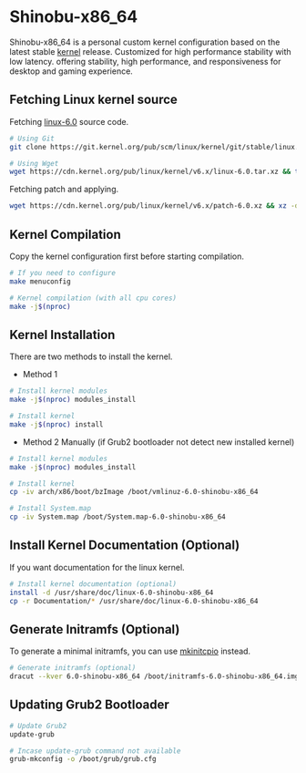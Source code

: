 # Shinobu-x86_64

Shinobu-x86_64 is a personal custom kernel configuration based on the latest stable [kernel](https://kernel.org) release.
Customized for high performance stability with low latency. offering stability, high performance, and responsiveness for desktop and gaming experience.

## Fetching Linux kernel source

Fetching [linux-6.0](https://git.kernel.org/pub/scm/linux/kernel/git/torvalds/linux.git/commit/?h=v6.0) source code.
 
```bash
# Using Git
git clone https://git.kernel.org/pub/scm/linux/kernel/git/stable/linux.git --depth 1 -b v6.0 linux-6.0

# Using Wget
wget https://cdn.kernel.org/pub/linux/kernel/v6.x/linux-6.0.tar.xz && tar -xf linux-6.0.tar.xz
```
Fetching patch and applying.

```bash
wget https://cdn.kernel.org/pub/linux/kernel/v6.x/patch-6.0.xz && xz -d patch-6.0.xz && patch -d linux-6.0 -p1 < patch-6.0
```

## Kernel Compilation

Copy the kernel configuration first before starting compilation.

```bash
# If you need to configure
make menuconfig 

# Kernel compilation (with all cpu cores)
make -j$(nproc)
```

## Kernel Installation

There are two methods to install the kernel.

* Method 1

```bash
# Install kernel modules
make -j$(nproc) modules_install

# Install kernel
make -j$(nproc) install
```

* Method 2 Manually (if Grub2 bootloader not detect new installed kernel)

```bash
# Install kernel modules
make -j$(nproc) modules_install

# Install kernel
cp -iv arch/x86/boot/bzImage /boot/vmlinuz-6.0-shinobu-x86_64

# Install System.map
cp -iv System.map /boot/System.map-6.0-shinobu-x86_64
```
## Install Kernel Documentation (Optional)

If you want documentation for the linux kernel.

```bash
# Install kernel documentation (optional)
install -d /usr/share/doc/linux-6.0-shinobu-x86_64
cp -r Documentation/* /usr/share/doc/linux-6.0-shinobu-x86_64
```

## Generate Initramfs (Optional)

To generate a minimal initramfs, you can use [mkinitcpio](https://wiki.archlinux.org/title/Mkinitcpio/Minimal_initramfs) instead.

```bash
# Generate initramfs (optional)
dracut --kver 6.0-shinobu-x86_64 /boot/initramfs-6.0-shinobu-x86_64.img --force
```

## Updating Grub2 Bootloader

```bash
# Update Grub2
update-grub

# Incase update-grub command not available
grub-mkconfig -o /boot/grub/grub.cfg
```